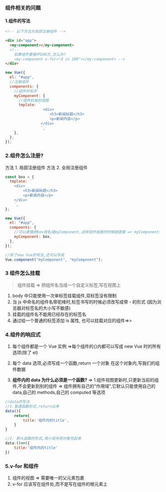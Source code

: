 ### 组件相关的问题

#### 1.组件的写法

```html
<!-- 以下方法为局部注册组件 -->

<div id="app">
  <my-component></my-component>
  <!-- 
    如果组件要循环100次,怎么办?
    <my-component v-for="d in 100"></my-component> -->
</div>
```

```js
new Vue({
  el: "#app",
  //注册组件
  components: {
    //组件的名字
    myComponent: {
      //组件封装的视图
      tmplate: `
                 <div>
                    <h3>新闻标题</h3>
                    <p>新闻内容</p>
                </div>
                `,
    },
  },
});
```

### 2.组件怎么注册?

方法 1. 局部注册组件
方法 2. 全局注册组件

```js
const box = {
  tmplate: `
    <div>
        <h3>新闻标题</h3>
        <p>新闻内容</p>
    </div>
    `,
};

new Vue({
  el: "#app",
  compoents: {
    //可以直接把box改名成myComponent,这样组件祖册的时候就直接 => myComponent: myComponent => myComponent
    myComponent: box,
  },
});

//除了new Vue的写法,还可以写成
Vue.component("myComponent", "myComponent");
```

### 3 组件怎么挂载

> 组件挂载 => 把组件名当成一个自定义标签,写在视图上

1. body 中只能使用一次单标签挂载组件,双标签没有限制
2. 当 js 中命名的组件名带驼峰时,标签书写的时候必须改写成带 - 的形式 (因为浏览器对标签名的大小写不敏感)
3. 挂载的组件名不能用已经存在的标签名
4. 通过给一个普通的标签添加 is 属性, 也可以挂载对应的组件=>> <div is App></div>

### 4.组件的响应式

1. 每个组件都是一个 Vue 实例 =>每个组件的{}内都可以写成 new Vue 时的所有选项(除了 el)

2. 每个 data 选项,必须写成一个函数,return 一个对象
   在这个对象内,写我们的组件数据

3. **组件内的 data 为什么必须是一个函数?**
   => 1.组件视图更新时,只更新当前的组件,不会更新到别的组件
   => 组件拥有自己的"作用域",它默认只能使用自己的 data,自己的 methods,自己的 computed 等选项

```js
//data的写法
//1.普通函数形式,return出来
data(){
    return{
        title:'组件内的title',
    }
}

//2. 箭头函数的形式,用小括号把对象包起来
data:()=>({
    title:'组件内的title'
})

```

### 5.v-for 和组件

1. 组件的视图 => 需要唯一的父元素包裹
2. v-for 应该写在组件处,而不是写在组件的根元素上
